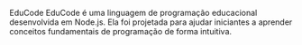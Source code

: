 EduCode
EduCode é uma linguagem de programação educacional desenvolvida em Node.js. Ela foi projetada para ajudar iniciantes a aprender conceitos fundamentais de programação de forma intuitiva.

